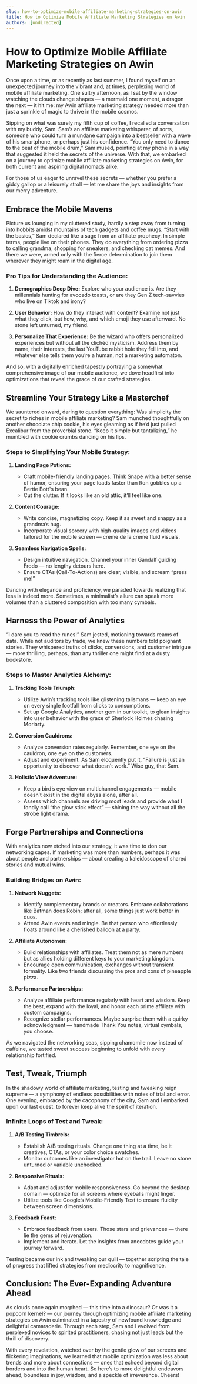 ```yaml
---
slug: how-to-optimize-mobile-affiliate-marketing-strategies-on-awin
title: How to Optimize Mobile Affiliate Marketing Strategies on Awin
authors: [undirected]
---
```



# How to Optimize Mobile Affiliate Marketing Strategies on Awin

Once upon a time, or as recently as last summer, I found myself on an unexpected journey into the vibrant and, at times, perplexing world of mobile affiliate marketing. One sultry afternoon, as I sat by the window watching the clouds change shapes — a mermaid one moment, a dragon the next — it hit me: my Awin affiliate marketing strategy needed more than just a sprinkle of magic to thrive in the mobile cosmos.

Sipping on what was surely my fifth cup of coffee, I recalled a conversation with my buddy, Sam. Sam’s an affiliate marketing whisperer, of sorts, someone who could turn a mundane campaign into a bestseller with a wave of his smartphone, or perhaps just his confidence. “You only need to dance to the beat of the mobile drum,” Sam mused, pointing at my phone in a way that suggested it held the secrets of the universe. With that, we embarked on a journey to optimize mobile affiliate marketing strategies on Awin, for both current and aspiring digital nomads alike.

For those of us eager to unravel these secrets — whether you prefer a giddy gallop or a leisurely stroll — let me share the joys and insights from our merry adventure.

## Embrace the Mobile Mavens

Picture us lounging in my cluttered study, hardly a step away from turning into hobbits amidst mountains of tech gadgets and coffee mugs. “Start with the basics,” Sam declared like a sage from an affiliate prophecy. In simple terms, people live on their phones. They do everything from ordering pizza to calling grandma, shopping for sneakers, and checking cat memes. And there we were, armed only with the fierce determination to join them wherever they might roam in the digital age.

### Pro Tips for Understanding the Audience:

1. **Demographics Deep Dive:** Explore who your audience is. Are they millennials hunting for avocado toasts, or are they Gen Z tech-savvies who live on Tiktok and irony?

2. **User Behavior:** How do they interact with content? Examine not just what they click, but how, why, and which emoji they use afterward. No stone left unturned, my friend.

3. **Personalize That Experience:** Be the wizard who offers personalized experiences but without all the clichéd mysticism. Address them by name, their interests, the last YouTube rabbit hole they fell into, and whatever else tells them you’re a human, not a marketing automaton.

And so, with a digitally enriched tapestry portraying a somewhat comprehensive image of our mobile audience, we dove headfirst into optimizations that reveal the grace of our crafted strategies.

## Streamline Your Strategy Like a Masterchef

We sauntered onward, daring to question everything: Was simplicity the secret to riches in mobile affiliate marketing? Sam munched thoughtfully on another chocolate chip cookie, his eyes gleaming as if he’d just pulled Excalibur from the proverbial stone. “Keep it simple but tantalizing,” he mumbled with cookie crumbs dancing on his lips.

### Steps to Simplifying Your Mobile Strategy:

1. **Landing Page Potions:**
   - Craft mobile-friendly landing pages. Think Snape with a better sense of humor, ensuring your page loads faster than Ron gobbles up a Bertie Bott's bean.
   - Cut the clutter. If it looks like an old attic, it’ll feel like one.

2. **Content Courage:**
   - Write concise, magnetizing copy. Keep it as sweet and snappy as a grandma’s hug.
   - Incorporate visual sorcery with high-quality images and videos tailored for the mobile screen — crème de la crème fluid visuals.

3. **Seamless Navigation Spells:**
   - Design intuitive navigation. Channel your inner Gandalf guiding Frodo — no lengthy detours here.
   - Ensure CTAs (Call-To-Actions) are clear, visible, and scream “press me!”

Dancing with elegance and proficiency, we paraded towards realizing that less is indeed more. Sometimes, a minimalist’s allure can speak more volumes than a cluttered composition with too many cymbals.

## Harness the Power of Analytics

“I dare you to read the runes!” Sam jested, motioning towards reams of data. While not auditors by trade, we knew these numbers told poignant stories. They whispered truths of clicks, conversions, and customer intrigue — more thrilling, perhaps, than any thriller one might find at a dusty bookstore.

### Steps to Master Analytics Alchemy:

1. **Tracking Tools Triumph:**
   - Utilize Awin’s tracking tools like glistening talismans — keep an eye on every single footfall from clicks to consumptions.
   - Set up Google Analytics, another gem in our toolkit, to glean insights into user behavior with the grace of Sherlock Holmes chasing Moriarty.

2. **Conversion Cauldrons:**
   - Analyze conversion rates regularly. Remember, one eye on the cauldron, one eye on the customers.
   - Adjust and experiment. As Sam eloquently put it, “Failure is just an opportunity to discover what doesn’t work.” Wise guy, that Sam.

3. **Holistic View Adventure:**
   - Keep a bird’s eye view on multichannel engagements — mobile doesn’t exist in the digital abyss alone, after all.
   - Assess which channels are driving most leads and provide what I fondly call “the glow stick effect” — shining the way without all the strobe light drama.

## Forge Partnerships and Connections

With analytics now etched into our strategy, it was time to don our networking capes. If marketing was more than numbers, perhaps it was about people and partnerships — about creating a kaleidoscope of shared stories and mutual wins.

### Building Bridges on Awin:

1. **Network Nuggets:**
   - Identify complementary brands or creators. Embrace collaborations like Batman does Robin; after all, some things just work better in duos.
   - Attend Awin events and mingle. Be that person who effortlessly floats around like a cherished balloon at a party.

2. **Affiliate Autonomen:**
   - Build relationships with affiliates. Treat them not as mere numbers but as allies holding different keys to your marketing kingdom.
   - Encourage open communication, exchanges without transient formality. Like two friends discussing the pros and cons of pineapple pizza.

3. **Performance Partnerships:**
   - Analyze affiliate performance regularly with heart and wisdom. Keep the best, expand with the loyal, and honor each prime affiliate with custom campaigns.
   - Recognize stellar performances. Maybe surprise them with a quirky acknowledgment — handmade Thank You notes, virtual cymbals, you choose.

As we navigated the networking seas, sipping chamomile now instead of caffeine, we tasted sweet success beginning to unfold with every relationship fortified.

## Test, Tweak, Triumph

In the shadowy world of affiliate marketing, testing and tweaking reign supreme — a symphony of endless possibilities with notes of trial and error. One evening, embraced by the cacophony of the city, Sam and I embarked upon our last quest: to forever keep alive the spirit of iteration.

### Infinite Loops of Test and Tweak:

1. **A/B Testing Timbrels:**
   - Establish A/B testing rituals. Change one thing at a time, be it creatives, CTAs, or your color choice swatches.
   - Monitor outcomes like an investigator hot on the trail. Leave no stone unturned or variable unchecked.

2. **Responsive Rituals:**
   - Adapt and adjust for mobile responsiveness. Go beyond the desktop domain — optimize for all screens where eyeballs might linger.
   - Utilize tools like Google’s Mobile-Friendly Test to ensure fluidity between screen dimensions.

3. **Feedback Feast:**
   - Embrace feedback from users. Those stars and grievances — there lie the gems of rejuvenation.
   - Implement and iterate. Let the insights from anecdotes guide your journey forward.

Testing became our ink and tweaking our quill — together scripting the tale of progress that lifted strategies from mediocrity to magnificence.

## Conclusion: The Ever-Expanding Adventure Ahead

As clouds once again morphed — this time into a dinosaur? Or was it a popcorn kernel? — our journey through optimizing mobile affiliate marketing strategies on Awin culminated in a tapestry of newfound knowledge and delightful camaraderie. Through each step, Sam and I evolved from perplexed novices to spirited practitioners, chasing not just leads but the thrill of discovery.

With every revelation, watched over by the gentle glow of our screens and flickering imaginations, we learned that mobile optimization was less about trends and more about connections — ones that echoed beyond digital borders and into the human heart. So here’s to more delightful endeavors ahead, boundless in joy, wisdom, and a speckle of irreverence. Cheers!